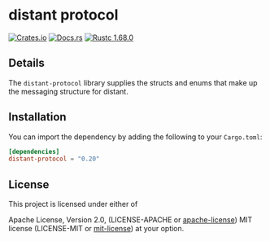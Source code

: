 # distant protocol

[![Crates.io][distant_crates_img]][distant_crates_lnk] [![Docs.rs][distant_doc_img]][distant_doc_lnk] [![Rustc 1.68.0][distant_rustc_img]][distant_rustc_lnk]

[distant_crates_img]: https://img.shields.io/crates/v/distant-protocol.svg
[distant_crates_lnk]: https://crates.io/crates/distant-protocol
[distant_doc_img]: https://docs.rs/distant-protocol/badge.svg
[distant_doc_lnk]: https://docs.rs/distant-protocol
[distant_rustc_img]: https://img.shields.io/badge/distant_protocol-rustc_1.68+-lightgray.svg
[distant_rustc_lnk]: https://blog.rust-lang.org/2023/03/09/Rust-1.68.0.html

## Details

The `distant-protocol` library supplies the structs and enums that make up the
messaging structure for distant.

## Installation

You can import the dependency by adding the following to your `Cargo.toml`:

```toml
[dependencies]
distant-protocol = "0.20"
```

## License

This project is licensed under either of

Apache License, Version 2.0, (LICENSE-APACHE or
[apache-license][apache-license]) MIT license (LICENSE-MIT or
[mit-license][mit-license]) at your option.

[apache-license]: http://www.apache.org/licenses/LICENSE-2.0
[mit-license]: http://opensource.org/licenses/MIT
